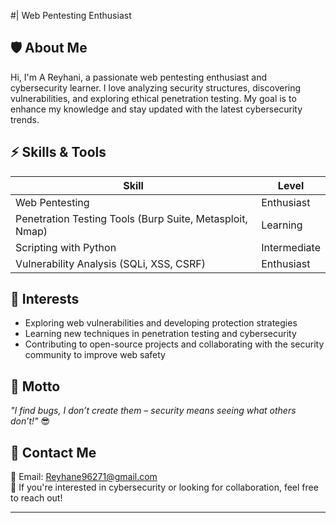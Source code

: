 #| Web Pentesting Enthusiast  

## 🛡️ About Me  
Hi, I'm A Reyhani, a passionate web pentesting enthusiast and cybersecurity learner. I love analyzing security structures, discovering vulnerabilities, and exploring ethical penetration testing. My goal is to enhance my knowledge and stay updated with the latest cybersecurity trends.

## ⚡ Skills & Tools  
| Skill | Level |
|---------|------|
| Web Pentesting | Enthusiast |
| Penetration Testing Tools (Burp Suite, Metasploit, Nmap) | Learning |
| Scripting with Python | Intermediate |
| Vulnerability Analysis (SQLi, XSS, CSRF) | Enthusiast |

## 📌 Interests  
- Exploring web vulnerabilities and developing protection strategies  
- Learning new techniques in penetration testing and cybersecurity  
- Contributing to open-source projects and collaborating with the security community to improve web safety  

## 🎯 Motto  
*"I find bugs, I don’t create them – security means seeing what others don’t!"* 😎  

## 🔗 Contact Me  
📧 Email: [Reyhane96271@gmail.com](mailto:Reyhane96271@gmail.com)  
💬 If you're interested in cybersecurity or looking for collaboration, feel free to reach out!

---